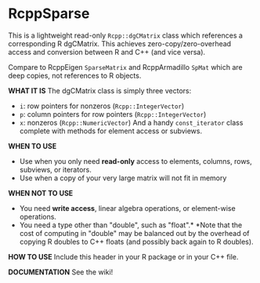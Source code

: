 # RcppSparse

This is a lightweight read-only `Rcpp::dgCMatrix` class which references a corresponding R dgCMatrix. This achieves zero-copy/zero-overhead access and conversion between R and C++ (and vice versa).

Compare to RcppEigen `SparseMatrix` and RcppArmadillo `SpMat` which are deep copies, not references to R objects.

**WHAT IT IS**
The dgCMatrix class is simply three vectors:
- `i`: row pointers for nonzeros (`Rcpp::IntegerVector`)
-  `p`: column pointers for row pointers (`Rcpp::IntegerVector`)
-  `x`: nonzeros (`Rcpp::NumericVector`)
And a handy `const_iterator` class complete with methods for element access or subviews.

**WHEN TO USE**
- Use when you only need **read-only** access to elements, columns, rows, subviews, or iterators.
- Use when a copy of your very large matrix will not fit in memory

**WHEN NOT TO USE**
- You need **write access**, linear algebra operations, or element-wise operations.
- You need a type other than "double", such as "float".*
*Note that the cost of computing in "double" may be balanced out by the overhead of copying R doubles to C++ floats (and possibly back again to R doubles).

**HOW TO USE**
Include this header in your R package or in your C++ file.

**DOCUMENTATION**
See the wiki!
